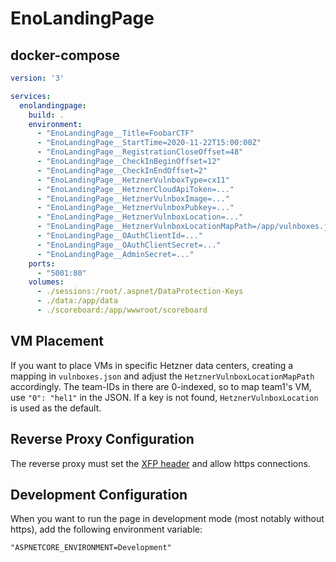 # EnoLandingPage

## docker-compose
```yaml
version: '3'

services:
  enolandingpage:
    build: .
    environment:
      - "EnoLandingPage__Title=FoobarCTF"
      - "EnoLandingPage__StartTime=2020-11-22T15:00:00Z"
      - "EnoLandingPage__RegistrationCloseOffset=48"
      - "EnoLandingPage__CheckInBeginOffset=12"
      - "EnoLandingPage__CheckInEndOffset=2"
      - "EnoLandingPage__HetznerVulnboxType=cx11"
      - "EnoLandingPage__HetznerCloudApiToken=..."
      - "EnoLandingPage__HetznerVulnboxImage=..."
      - "EnoLandingPage__HetznerVulnboxPubkey=..."
      - "EnoLandingPage__HetznerVulnboxLocation=..."
      - "EnoLandingPage__HetznerVulnboxLocationMapPath=/app/vulnboxes.json"
      - "EnoLandingPage__OAuthClientId=..."
      - "EnoLandingPage__OAuthClientSecret=..."
      - "EnoLandingPage__AdminSecret=..." 
    ports:
      - "5001:80"
    volumes:
      - ./sessions:/root/.aspnet/DataProtection-Keys
      - ./data:/app/data
      - ./scoreboard:/app/wwwroot/scoreboard
```

## VM Placement
If you want to place VMs in specific Hetzner data centers, creating a mapping in `vulnboxes.json` and adjust the `HetznerVulnboxLocationMapPath` accordingly. 
The team-IDs in there are 0-indexed, so to map team1's VM, use `"0": "hel1"` in the JSON. If a key is not found, `HetznerVulnboxLocation` is used as the default.

## Reverse Proxy Configuration
The reverse proxy must set the [XFP header](https://developer.mozilla.org/en-US/docs/Web/HTTP/Headers/X-Forwarded-Proto) and allow https connections.

## Development Configuration
When you want to run the page in development mode (most notably without https), add the following environment variable:
```
"ASPNETCORE_ENVIRONMENT=Development"
```
